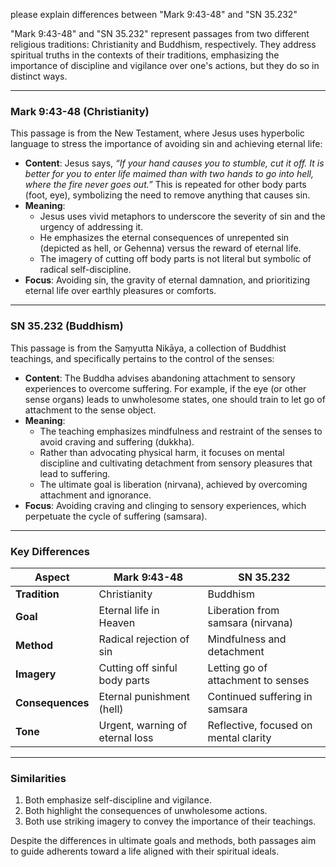 please explain differences between "Mark 9:43-48" and "SN 35.232"

"Mark 9:43-48" and "SN 35.232" represent passages from two different religious traditions: Christianity and Buddhism, respectively. They address spiritual truths in the contexts of their traditions, emphasizing the importance of discipline and vigilance over one's actions, but they do so in distinct ways.

---

### **Mark 9:43-48** (Christianity)
This passage is from the New Testament, where Jesus uses hyperbolic language to stress the importance of avoiding sin and achieving eternal life:

- **Content**: Jesus says, *“If your hand causes you to stumble, cut it off. It is better for you to enter life maimed than with two hands to go into hell, where the fire never goes out.”* This is repeated for other body parts (foot, eye), symbolizing the need to remove anything that causes sin.
- **Meaning**: 
  - Jesus uses vivid metaphors to underscore the severity of sin and the urgency of addressing it. 
  - He emphasizes the eternal consequences of unrepented sin (depicted as hell, or Gehenna) versus the reward of eternal life.
  - The imagery of cutting off body parts is not literal but symbolic of radical self-discipline.
- **Focus**: Avoiding sin, the gravity of eternal damnation, and prioritizing eternal life over earthly pleasures or comforts.

---

### **SN 35.232** (Buddhism)
This passage is from the Saṃyutta Nikāya, a collection of Buddhist teachings, and specifically pertains to the control of the senses:

- **Content**: The Buddha advises abandoning attachment to sensory experiences to overcome suffering. For example, if the eye (or other sense organs) leads to unwholesome states, one should train to let go of attachment to the sense object.
- **Meaning**:
  - The teaching emphasizes mindfulness and restraint of the senses to avoid craving and suffering (dukkha).
  - Rather than advocating physical harm, it focuses on mental discipline and cultivating detachment from sensory pleasures that lead to suffering.
  - The ultimate goal is liberation (nirvana), achieved by overcoming attachment and ignorance.
- **Focus**: Avoiding craving and clinging to sensory experiences, which perpetuate the cycle of suffering (samsara).

---

### **Key Differences**
| **Aspect**            | **Mark 9:43-48**                     | **SN 35.232**                         |
|------------------------|--------------------------------------|---------------------------------------|
| **Tradition**          | Christianity                        | Buddhism                              |
| **Goal**               | Eternal life in Heaven              | Liberation from samsara (nirvana)    |
| **Method**             | Radical rejection of sin            | Mindfulness and detachment            |
| **Imagery**            | Cutting off sinful body parts       | Letting go of attachment to senses    |
| **Consequences**       | Eternal punishment (hell)           | Continued suffering in samsara        |
| **Tone**               | Urgent, warning of eternal loss     | Reflective, focused on mental clarity|

---

### **Similarities**
1. Both emphasize self-discipline and vigilance.
2. Both highlight the consequences of unwholesome actions.
3. Both use striking imagery to convey the importance of their teachings.

Despite the differences in ultimate goals and methods, both passages aim to guide adherents toward a life aligned with their spiritual ideals.
